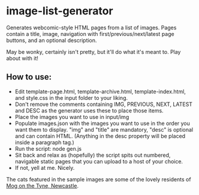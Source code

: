 # image-list-generator

Generates webcomic-style HTML pages from a list of images. Pages contain a title, image, navigation with first/previous/next/latest page buttons, and an optional description.

May be wonky, certainly isn't pretty, but it'll do what it's meant to. Play about with it!

## How to use:

- Edit template-page.html, template-archive.html, template-index.html, and style.css in the input folder to your liking.
- Don't remove the comments containing IMG, PREVIOUS, NEXT, LATEST and DESC as the generator uses these to place those items.
- Place the images you want to use in input/img
- Populate images.json with the images you want to use in the order you want them to display. "img" and "title" are mandatory, "desc" is optional and can contain HTML. (Anything in the desc property will be placed inside a paragraph tag.)
- Run the script: node gen.js
- Sit back and relax as (hopefully) the script spits out numbered, navigable static pages that you can upload to a host of your choice.
- If not, yell at me. Nicely.

The cats featured in the sample images are some of the lovely residents of [Mog on the Tyne, Newcastle](https://www.mogonthetyne.com/).
